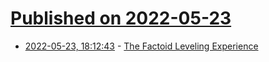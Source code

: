 # [Published on 2022-05-23](index.md)

* [2022-05-23, 18:12:43](https://news.ycombinator.com/item?id=31482836) - [The Factoid Leveling Experience](https://www.bramadams.dev/projects/isolated-facts-leveling-up)
